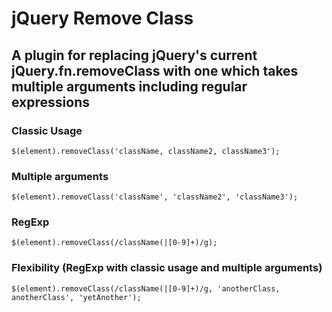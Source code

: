 # jQuery Remove Class
## A plugin for replacing jQuery's current jQuery.fn.removeClass with one which takes multiple arguments including regular expressions

### Classic Usage

    $(element).removeClass('className, className2, className3');

### Multiple arguments

    $(element).removeClass('className', 'className2', 'className3');

### RegExp

    $(element).removeClass(/className(|[0-9]+)/g);

### Flexibility (RegExp with classic usage and multiple arguments)

    $(element).removeClass(/className(|[0-9]+)/g, 'anotherClass, anotherClass', 'yetAnother');

